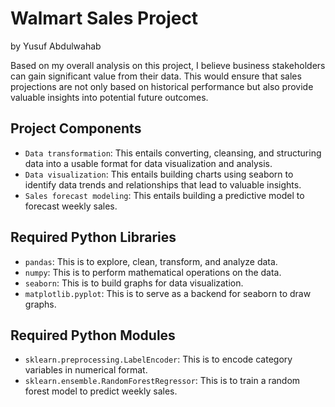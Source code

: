 # Walmart Sales Project

by Yusuf Abdulwahab

Based on my overall analysis on this project, I believe business stakeholders can gain significant value from their data. This would ensure that sales projections are not only based on historical performance but also provide valuable insights into potential future outcomes.

## Project Components

* `Data transformation`: This entails converting, cleansing, and structuring data into a usable format for data visualization and analysis.
* `Data visualization`: This entails building charts using seaborn to identify data trends and relationships that lead to valuable insights.
* `Sales forecast modeling`: This entails building a predictive model to forecast weekly sales.

## Required Python Libraries

* `pandas`: This is to explore, clean, transform, and analyze data.
* `numpy`: This is to perform mathematical operations on the data.
* `seaborn`: This is to build graphs for data visualization.
* `matplotlib.pyplot`: This is to serve as a backend for seaborn to draw graphs.

## Required Python Modules

* `sklearn.preprocessing.LabelEncoder`: This is to encode category variables in numerical format.
* `sklearn.ensemble.RandomForestRegressor`: This is to train a random forest model to predict weekly sales.
